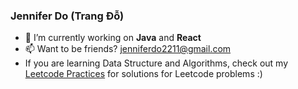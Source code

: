### Jennifer Do (Trang Đỗ)

- 🔭 I’m currently working on **Java** and **React**
- 📫 Want to be friends? jenniferdo2211@gmail.com
- If you are learning Data Structure and Algorithms, check out my [Leetcode Practices](https://github.com/jenniferdo2211/LeetCodePractices) for solutions for Leetcode problems :)
